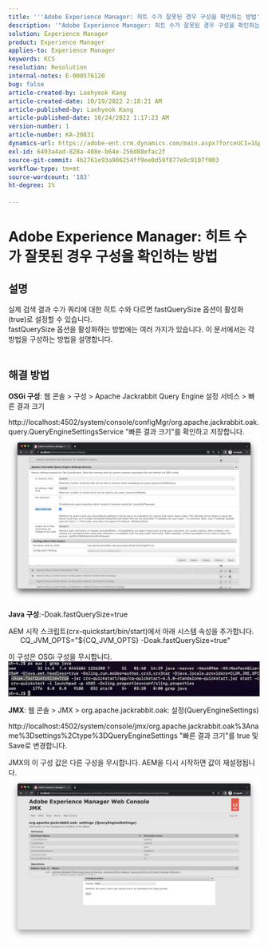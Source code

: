 ```yaml
---
title: '''Adobe Experience Manager: 히트 수가 잘못된 경우 구성을 확인하는 방법'
description: '"Adobe Experience Manager: 히트 수가 잘못된 경우 구성을 확인하는 방법'
solution: Experience Manager
product: Experience Manager
applies-to: Experience Manager
keywords: KCS
resolution: Resolution
internal-notes: E-000576120
bug: false
article-created-by: Laehyeok Kang
article-created-date: 10/19/2022 2:18:21 AM
article-published-by: Laehyeok Kang
article-published-date: 10/24/2022 1:17:23 AM
version-number: 1
article-number: KA-20831
dynamics-url: https://adobe-ent.crm.dynamics.com/main.aspx?forceUCI=1&pagetype=entityrecord&etn=knowledgearticle&id=9b90084b-544f-ed11-bba2-0022480867bd
exl-id: 6493a4ad-828a-408e-b64e-256d88efac2f
source-git-commit: 4b2761e93a906254ff9ee0d59f877e9c9107f003
workflow-type: tm+mt
source-wordcount: '183'
ht-degree: 1%

---
```


# Adobe Experience Manager: 히트 수가 잘못된 경우 구성을 확인하는 방법

## 설명

실제 검색 결과 수가 쿼리에 대한 히트 수와 다르면 fastQuerySize 옵션이 활성화(true)로 설정할 수 있습니다.
<br>fastQuerySize 옵션을 활성화하는 방법에는 여러 가지가 있습니다. 이 문서에서는 각 방법을 구성하는 방법을 설명합니다.
<br> 

## 해결 방법


<b>OSGi 구성</b>: 웹 콘솔 > 구성 > Apache Jackrabbit Query Engine 설정 서비스 > 빠른 결과 크기

http://localhost:4502/system/console/configMgr/org.apache.jackrabbit.oak.query.QueryEngineSettingsService &quot;빠른 결과 크기&quot;를 확인하고 저장합니다.
   ![](assets/cef3b476-b74f-ed11-bba2-0022480867bd.png)

<b>Java 구성</b>:-Doak.fastQuerySize=true

AEM 시작 스크립트(crx-quickstart/bin/start)에서 아래 시스템 속성을 추가합니다.
        CQ_JVM_OPTS=&quot;${CQ_JVM_OPTS} -Doak.fastQuerySize=true&quot;

이 구성은 OSGi 구성을 무시합니다.
    ![](assets/4afe8a85-b74f-ed11-bba2-0022480867bd.png)

<b>JMX</b>: 웹 콘솔 > JMX > org.apache.jackrabbit.oak: 설정(QueryEngineSettings)

http://localhost:4502/system/console/jmx/org.apache.jackrabbit.oak%3Aname%3Dsettings%2Ctype%3DQueryEngineSettings &quot;빠른 결과 크기&quot;를 true 및 Save로 변경합니다.

JMX의 이 구성 값은 다른 구성을 무시합니다. AEM을 다시 시작하면 값이 재설정됩니다.
![](assets/8592cd98-b74f-ed11-bba2-0022480867bd.png)
